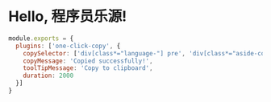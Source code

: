 # Hello, 程序员乐源! <Badge text="beta" type="warning"/>

```javascript
module.exports = {
  plugins: ['one-click-copy', {
    copySelector: ['div[class*="language-"] pre', 'div[class*="aside-code"] aside'],
    copyMessage: 'Copied successfully!',
    toolTipMessage: 'Copy to clipboard',
    duration: 2000
  }]
}
```
